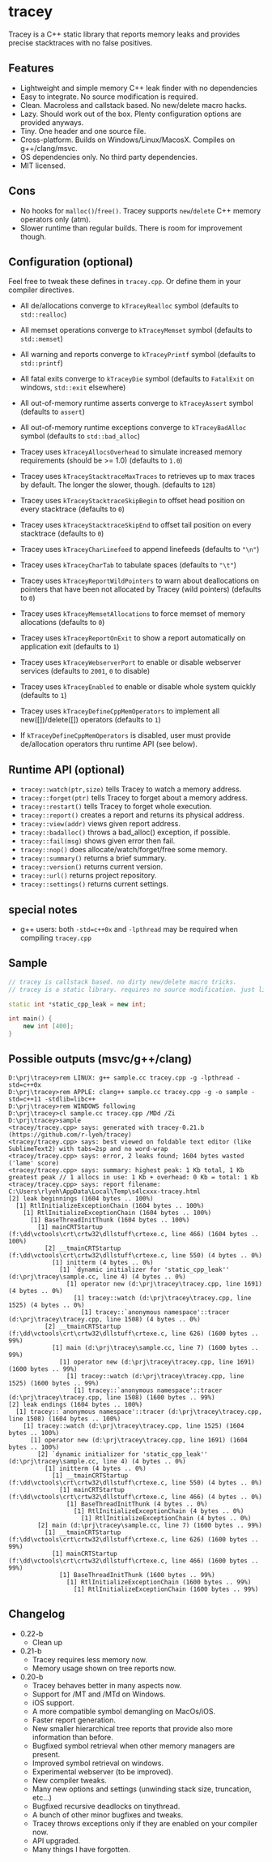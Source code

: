 tracey
======
Tracey is a C++ static library that reports memory leaks and provides precise stacktraces with no false positives.

Features
--------
- Lightweight and simple memory C++ leak finder with no dependencies
- Easy to integrate. No source modification is required.
- Clean. Macroless and callstack based. No new/delete macro hacks.
- Lazy. Should work out of the box. Plenty configuration options are provided anyways.
- Tiny. One header and one source file.
- Cross-platform. Builds on Windows/Linux/MacosX. Compiles on g++/clang/msvc.
- OS dependencies only. No third party dependencies.
- MIT licensed.

Cons
----
- No hooks for `malloc()`/`free()`. Tracey supports `new`/`delete` C++ memory operators only (atm).
- Slower runtime than regular builds. There is room for improvement though.


Configuration (optional)
------------------------
Feel free to tweak these defines in `tracey.cpp`. Or define them in your compiler directives.

- All de/allocations converge to `kTraceyRealloc` symbol (defaults to `std::realloc`)
- All memset operations converge to `kTraceyMemset` symbol (defaults to `std::memset`)
- All warning and reports converge to `kTraceyPrintf` symbol (defaults to `std::printf`)
- All fatal exits converge to `kTraceyDie` symbol (defaults to `FatalExit` on windows, `std::exit` elsewhere)
- All out-of-memory runtime asserts converge to `kTraceyAssert` symbol (defaults to `assert`)
- All out-of-memory runtime exceptions converge to `kTraceyBadAlloc` symbol (defaults to `std::bad_alloc`)

- Tracey uses `kTraceyAllocsOverhead` to simulate increased memory requirements (should be >= 1.0) (defaults to `1.0`)
- Tracey uses `kTraceyStacktraceMaxTraces` to retrieves up to max traces by default. The longer the slower, though. (defaults to `128`)
- Tracey uses `kTraceyStacktraceSkipBegin` to offset head position on every stacktrace (defaults to `0`)
- Tracey uses `kTraceyStacktraceSkipEnd` to offset tail position on every stacktrace (defaults to `0`)
- Tracey uses `kTraceyCharLinefeed` to append linefeeds (defaults to `"\n"`)
- Tracey uses `kTraceyCharTab` to tabulate spaces (defaults to `"\t"`)
- Tracey uses `kTraceyReportWildPointers` to warn about deallocations on pointers that have been not allocated by Tracey (wild pointers) (defaults to `0`)
- Tracey uses `kTraceyMemsetAllocations` to force memset of memory allocations (defaults to `0`)
- Tracey uses `kTraceyReportOnExit` to show a report automatically on application exit (defaults to `1`)
- Tracey uses `kTraceyWebserverPort` to enable or disable webserver services (defaults to `2001`, `0` to disable)
- Tracey uses `kTraceyEnabled` to enable or disable whole system quickly (defaults to `1`)
- Tracey uses `kTraceyDefineCppMemOperators` to implement all new([])/delete([]) operators (defaults to `1`)
- If `kTraceyDefineCppMemOperators` is disabled, user must provide de/allocation operators thru runtime API (see below).

Runtime API (optional)
----------------------

- `tracey::watch(ptr,size)` tells Tracey to watch a memory address.
- `tracey::forget(ptr)` tells Tracey to forget about a memory address.
- `tracey::restart()` tells Tracey to forget whole execution.
- `tracey::report()` creates a report and returns its physical address.
- `tracey::view(addr)` views given report address.
- `tracey::badalloc()` throws a bad_alloc() exception, if possible.
- `tracey::fail(msg)` shows given error then fail.
- `tracey::nop()` does allocate/watch/forget/free some memory.
- `tracey::summary()` returns a brief summary.
- `tracey::version()` returns current version.
- `tracey::url()` returns project repository.
- `tracey::settings()` returns current settings.

special notes
-------------
- g++ users: both `-std=c++0x` and `-lpthread` may be required when compiling `tracey.cpp`

Sample
------
```c++
// tracey is callstack based. no dirty new/delete macro tricks.
// tracey is a static library. requires no source modification. just link it.

static int *static_cpp_leak = new int;

int main() {
    new int [400];
}
```

Possible outputs (msvc/g++/clang)
---------------------------------
```
D:\prj\tracey>rem LINUX: g++ sample.cc tracey.cpp -g -lpthread -std=c++0x
D:\prj\tracey>rem APPLE: clang++ sample.cc tracey.cpp -g -o sample -std=c++11 -stdlib=libc++
D:\prj\tracey>rem WINDOWS following
D:\prj\tracey>cl sample.cc tracey.cpp /MDd /Zi
D:\prj\tracey>sample
<tracey/tracey.cpp> says: generated with tracey-0.21.b (https://github.com/r-lyeh/tracey)
<tracey/tracey.cpp> says: best viewed on foldable text editor (like SublimeText2) with tabs=2sp and no word-wrap
<tracey/tracey.cpp> says: error, 2 leaks found; 1604 bytes wasted ('lame' score)
<tracey/tracey.cpp> says: summary: highest peak: 1 Kb total, 1 Kb greatest peak // 1 allocs in use: 1 Kb + overhead: 0 Kb = total: 1 Kb
<tracey/tracey.cpp> says: report filename: C:\Users\rlyeh\AppData\Local\Temp\s4lcxxx-tracey.html
[2] leak beginnings (1604 bytes .. 100%)
  [1] RtlInitializeExceptionChain (1604 bytes .. 100%)
    [1] RtlInitializeExceptionChain (1604 bytes .. 100%)
      [1] BaseThreadInitThunk (1604 bytes .. 100%)
        [1] mainCRTStartup (f:\dd\vctools\crt\crtw32\dllstuff\crtexe.c, line 466) (1604 bytes .. 100%)
          [2] __tmainCRTStartup (f:\dd\vctools\crt\crtw32\dllstuff\crtexe.c, line 550) (4 bytes .. 0%)
            [1] initterm (4 bytes .. 0%)
              [1] `dynamic initializer for 'static_cpp_leak'' (d:\prj\tracey\sample.cc, line 4) (4 bytes .. 0%)
                [1] operator new (d:\prj\tracey\tracey.cpp, line 1691) (4 bytes .. 0%)
                  [1] tracey::watch (d:\prj\tracey\tracey.cpp, line 1525) (4 bytes .. 0%)
                    [1] tracey::`anonymous namespace'::tracer (d:\prj\tracey\tracey.cpp, line 1508) (4 bytes .. 0%)
          [2] __tmainCRTStartup (f:\dd\vctools\crt\crtw32\dllstuff\crtexe.c, line 626) (1600 bytes .. 99%)
            [1] main (d:\prj\tracey\sample.cc, line 7) (1600 bytes .. 99%)
              [1] operator new (d:\prj\tracey\tracey.cpp, line 1691) (1600 bytes .. 99%)
                [1] tracey::watch (d:\prj\tracey\tracey.cpp, line 1525) (1600 bytes .. 99%)
                  [1] tracey::`anonymous namespace'::tracer (d:\prj\tracey\tracey.cpp, line 1508) (1600 bytes .. 99%)
[2] leak endings (1604 bytes .. 100%)
  [1] tracey::`anonymous namespace'::tracer (d:\prj\tracey\tracey.cpp, line 1508) (1604 bytes .. 100%)
    [1] tracey::watch (d:\prj\tracey\tracey.cpp, line 1525) (1604 bytes .. 100%)
      [1] operator new (d:\prj\tracey\tracey.cpp, line 1691) (1604 bytes .. 100%)
        [2] `dynamic initializer for 'static_cpp_leak'' (d:\prj\tracey\sample.cc, line 4) (4 bytes .. 0%)
          [1] initterm (4 bytes .. 0%)
            [1] __tmainCRTStartup (f:\dd\vctools\crt\crtw32\dllstuff\crtexe.c, line 550) (4 bytes .. 0%)
              [1] mainCRTStartup (f:\dd\vctools\crt\crtw32\dllstuff\crtexe.c, line 466) (4 bytes .. 0%)
                [1] BaseThreadInitThunk (4 bytes .. 0%)
                  [1] RtlInitializeExceptionChain (4 bytes .. 0%)
                    [1] RtlInitializeExceptionChain (4 bytes .. 0%)
        [2] main (d:\prj\tracey\sample.cc, line 7) (1600 bytes .. 99%)
          [1] __tmainCRTStartup (f:\dd\vctools\crt\crtw32\dllstuff\crtexe.c, line 626) (1600 bytes .. 99%)
            [1] mainCRTStartup (f:\dd\vctools\crt\crtw32\dllstuff\crtexe.c, line 466) (1600 bytes .. 99%)
              [1] BaseThreadInitThunk (1600 bytes .. 99%)
                [1] RtlInitializeExceptionChain (1600 bytes .. 99%)
                  [1] RtlInitializeExceptionChain (1600 bytes .. 99%)
```

Changelog
---------

- 0.22-b
  - Clean up
- 0.21-b
  - Tracey requires less memory now.
  - Memory usage shown on tree reports now.
- 0.20-b
  - Tracey behaves better in many aspects now.
  - Support for /MT and /MTd on Windows.
  - iOS support.
  - A more compatible symbol demangling on MacOs/iOS.
  - Faster report generation.
  - New smaller hierarchical tree reports that provide also more information than before.
  - Bugfixed symbol retrieval when other memory managers are present.
  - Improved symbol retrieval on windows.
  - Experimental webserver (to be improved).
  - New compiler tweaks.
  - Many new options and settings (unwinding stack size, truncation, etc...)
  - Bugfixed recursive deadlocks on tinythread.
  - A bunch of other minor bugfixes and tweaks.
  - Tracey throws exceptions only if they are enabled on your compiler now.
  - API upgraded.
  - Many things I have forgotten.
